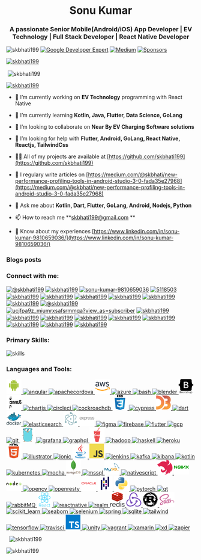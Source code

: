 <h1 align="center">Sonu Kumar</h1>
<h3 align="center">A passionate Senior Mobile(Android/iOS) App Developer | EV Technology | Full Stack Developer | React Native Developer</h3>

<p align="left"> <img src="https://komarev.com/ghpvc/?username=skbhati199&label=Profile%20views&color=0e75b6&style=flat" alt="skbhati199" /> 
<a href="https://g.dev/skbhati199"><img alt="Google Developer Expert" src="https://img.shields.io/endpoint?color=blue&label=Google%20Expert%20Developer&logo=android&style=plastic&url=https%3A%2F%2Fraw.githubusercontent.com%2Fskbhati199%2Fskbhati199%2Fmaster%2Fprofile"/></a> 
 <a href="https://medium.com/@skbhati199"><img alt="Medium" src="https://img.shields.io/badge/Medium-skbhati199-blue"/></a>
<a href="https://github.com/sponsors/skbhati199"><img alt="Sponsors" src="https://img.shields.io/badge/Github-Sponsors-pink"/></a>

  
  
</p>

<p align="left"> <a href="https://github.com/ryo-ma/github-profile-trophy"><img src="https://github-profile-trophy.vercel.app/?username=skbhati199&theme=onedark" alt="skbhati199" /></a> </p>
<p>&nbsp;<img align="center" src="https://github-readme-stats.vercel.app/api?username=skbhati199&show_icons=true&locale=en&theme=onedark" alt="skbhati199" /></p>
<p align="left"> <a href="https://twitter.com/skbhati199" target="blank"><img src="https://img.shields.io/twitter/follow/skbhati199?logo=twitter&style=for-the-badge" alt="skbhati199" /></a> </p>

- 🔭 I’m currently working on **EV Technology** programming with React Native

- 🌱 I’m currently learning **Kotlin, Java, Flutter, Data Science, GoLang**

- 👯 I’m looking to collaborate on **Near By EV Charging Software solutions**

- 🤝 I’m looking for help with **Flutter, Android, GoLang, React Native, Reactjs, TailwindCss**

- 👨‍💻 All of my projects are available at [https://github.com/skbhati199](https://github.com/skbhati199)

- 📝 I regulary write articles on [https://medium.com/@skbhati/new-performance-profiling-tools-in-android-studio-3-0-fada35e27968](https://medium.com/@skbhati/new-performance-profiling-tools-in-android-studio-3-0-fada35e27968)

- 💬 Ask me about **Kotlin, Dart, Flutter, GoLang, Android, Nodejs, Python**

- 📫 How to reach me **skbhati199@gmail.com **

- 📄 Know about my experiences [https://www.linkedin.com/in/sonu-kumar-9810659036/](https://www.linkedin.com/in/sonu-kumar-9810659036/)

### Blogs posts
<!-- BLOG-POST-LIST:START -->
<!-- BLOG-POST-LIST:END -->

<h3 align="left">Connect with me:</h3>
<p align="left" style="color: white;filter: brightness(1) invert(0);">
<a href="https://dev.to/@skbhati199" target="blank"><img  align="center" src="https://cdn.jsdelivr.net/npm/simple-icons@3.0.1/icons/dev-dot-to.svg" alt="@skbhati199" height="30" width="40" /></a>
<a href="https://twitter.com/skbhati199" target="blank"><img align="center" src="https://cdn.jsdelivr.net/npm/simple-icons@3.0.1/icons/twitter.svg" alt="skbhati199" height="30" width="40" /></a>
<a href="https://linkedin.com/in/sonu-kumar-9810659036" target="blank"><img align="center" src="https://cdn.jsdelivr.net/npm/simple-icons@3.0.1/icons/linkedin.svg" alt="sonu-kumar-9810659036" height="30" width="40" /></a>
<a href="https://stackoverflow.com/users/5118503" target="blank"><img align="center" src="https://cdn.jsdelivr.net/npm/simple-icons@3.0.1/icons/stackoverflow.svg" alt="5118503" height="30" width="40" /></a>
<a href="https://codesandbox.com/skbhati199" target="blank"><img align="center" src="https://cdn.jsdelivr.net/npm/simple-icons@3.0.1/icons/codesandbox.svg" alt="skbhati199" height="30" width="40" /></a>
<a href="https://kaggle.com/skbhati199" target="blank"><img align="center" src="https://cdn.jsdelivr.net/npm/simple-icons@3.0.1/icons/kaggle.svg" alt="skbhati199" height="30" width="40" /></a>
<a href="https://fb.com/skbhati199" target="blank"><img align="center" src="https://cdn.jsdelivr.net/npm/simple-icons@3.0.1/icons/facebook.svg" alt="skbhati199" height="30" width="40" /></a>
<a href="https://instagram.com/skbhati199" target="blank"><img align="center" src="https://cdn.jsdelivr.net/npm/simple-icons@3.0.1/icons/instagram.svg" alt="skbhati199" height="30" width="40" /></a>
<a href="https://dribbble.com/skbhati199" target="blank"><img align="center" src="https://cdn.jsdelivr.net/npm/simple-icons@3.0.1/icons/dribbble.svg" alt="skbhati199" height="30" width="40" /></a>
<a href="https://www.behance.net/skbhati199" target="blank"><img align="center" src="https://cdn.jsdelivr.net/npm/simple-icons@3.0.1/icons/behance.svg" alt="skbhati199" height="30" width="40" /></a>
<a href="https://medium.com/@skbhati199" target="blank"><img align="center" src="https://cdn.jsdelivr.net/npm/simple-icons@3.0.1/icons/medium.svg" alt="@skbhati199" height="30" width="40" /></a>
<a href="https://www.youtube.com/c/ucjfpa9z_miumrxsafsrmmqa?view_as=subscriber" target="blank"><img align="center" src="https://cdn.jsdelivr.net/npm/simple-icons@3.0.1/icons/youtube.svg" alt="ucjfpa9z_miumrxsafsrmmqa?view_as=subscriber" height="30" width="40" /></a>
<a href="https://www.codechef.com/users/skbhati199" target="blank"><img align="center" src="https://cdn.jsdelivr.net/npm/simple-icons@3.1.0/icons/codechef.svg" alt="skbhati199" height="30" width="40" /></a>
<a href="https://www.hackerrank.com/skbhati199" target="blank"><img align="center" src="https://cdn.jsdelivr.net/npm/simple-icons@3.0.1/icons/hackerrank.svg" alt="skbhati199" height="30" width="40" /></a>
<a href="https://codeforces.com/profile/skbhati199" target="blank"><img align="center" src="https://cdn.jsdelivr.net/npm/simple-icons@3.0.1/icons/codeforces.svg" alt="skbhati199" height="30" width="40" /></a>
<a href="https://www.leetcode.com/skbhati199" target="blank"><img align="center" src="https://cdn.jsdelivr.net/npm/simple-icons@3.0.1/icons/leetcode.svg" alt="skbhati199" height="30" width="40" /></a>
<a href="https://www.hackerearth.com/skbhati199" target="blank"><img align="center" src="https://cdn.jsdelivr.net/npm/simple-icons@3.0.1/icons/hackerearth.svg" alt="skbhati199" height="30" width="40" /></a>
<a href="https://auth.geeksforgeeks.org/user/skbhati199" target="blank"><img align="center" src="https://cdn.jsdelivr.net/npm/simple-icons@3.0.1/icons/geeksforgeeks.svg" alt="skbhati199" height="30" width="40" /></a>
<a href="https://www.topcoder.com/members/skbhati199" target="blank"><img align="center" src="https://cdn.jsdelivr.net/npm/simple-icons@3.0.1/icons/topcoder.svg" alt="skbhati199" height="30" width="40" /></a>
<a href="https://discord.gg/skbhati199" target="blank"><img align="center" src="https://cdn.jsdelivr.net/npm/simple-icons@3.0.1/icons/discord.svg" alt="skbhati199" height="30" width="40" /></a>
<a href="/skbhati199" target="blank"><img align="center" src="https://cdn.jsdelivr.net/npm/simple-icons@3.0.1/icons/rss.svg" alt="skbhati199" height="30" width="40" /></a>
</p>

<h3 align="left">Primary Skills:</h3>
 <img src="https://skillicons.dev/icons?i=nextjs,react,reactivex,redis,nestjs,docker,kubernetes,ts,tailwind,planetscale,prisma,postgres,supabase,flutter,android,java,kotlin,swift)](https://skillicons.dev" alt="skills" width="100%" height="200"/>

<h3 align="left">Languages and Tools:</h3>
<p align="left"> <a href="https://developer.android.com" target="_blank" rel="noreferrer"> <img src="https://raw.githubusercontent.com/devicons/devicon/master/icons/android/android-original-wordmark.svg" alt="android" width="40" height="40"/> </a> <a href="https://angular.io" target="_blank" rel="noreferrer"> <img src="https://angular.io/assets/images/logos/angular/angular.svg" alt="angular" width="40" height="40"/> </a> <a href="https://cordova.apache.org/" target="_blank" rel="noreferrer"> <img src="https://www.vectorlogo.zone/logos/apache_cordova/apache_cordova-icon.svg" alt="apachecordova" width="40" height="40"/> </a> <a href="https://aws.amazon.com" target="_blank" rel="noreferrer"> <img src="https://raw.githubusercontent.com/devicons/devicon/master/icons/amazonwebservices/amazonwebservices-original-wordmark.svg" alt="aws" width="40" height="40"/> </a> <a href="https://azure.microsoft.com/en-in/" target="_blank" rel="noreferrer"> <img src="https://www.vectorlogo.zone/logos/microsoft_azure/microsoft_azure-icon.svg" alt="azure" width="40" height="40"/> </a> <a href="https://www.gnu.org/software/bash/" target="_blank" rel="noreferrer"> <img src="https://www.vectorlogo.zone/logos/gnu_bash/gnu_bash-icon.svg" alt="bash" width="40" height="40"/> </a> <a href="https://www.blender.org/" target="_blank" rel="noreferrer"> <img src="https://download.blender.org/branding/community/blender_community_badge_white.svg" alt="blender" width="40" height="40"/> </a> <a href="https://getbootstrap.com" target="_blank" rel="noreferrer"> <img src="https://raw.githubusercontent.com/devicons/devicon/master/icons/bootstrap/bootstrap-plain-wordmark.svg" alt="bootstrap" width="40" height="40"/> </a> <a href="https://canvasjs.com" target="_blank" rel="noreferrer"> <img src="https://raw.githubusercontent.com/Hardik0307/Hardik0307/master/assets/canvasjs-charts.svg" alt="canvasjs" width="40" height="40"/> </a> <a href="https://www.chartjs.org" target="_blank" rel="noreferrer"> <img src="https://www.chartjs.org/media/logo-title.svg" alt="chartjs" width="40" height="40"/> </a> <a href="https://circleci.com" target="_blank" rel="noreferrer"> <img src="https://www.vectorlogo.zone/logos/circleci/circleci-icon.svg" alt="circleci" width="40" height="40"/> </a> <a href="https://www.cockroachlabs.com/product/cockroachdb/" target="_blank" rel="noreferrer"> <img src="https://cdn.worldvectorlogo.com/logos/cockroachdb.svg" alt="cockroachdb" width="40" height="40"/> </a> <a href="https://www.w3schools.com/css/" target="_blank" rel="noreferrer"> <img src="https://raw.githubusercontent.com/devicons/devicon/master/icons/css3/css3-original-wordmark.svg" alt="css3" width="40" height="40"/> </a> <a href="https://www.cypress.io" target="_blank" rel="noreferrer"> <img src="https://raw.githubusercontent.com/simple-icons/simple-icons/6e46ec1fc23b60c8fd0d2f2ff46db82e16dbd75f/icons/cypress.svg" alt="cypress" width="40" height="40"/> </a> <a href="https://d3js.org/" target="_blank" rel="noreferrer"> <img src="https://raw.githubusercontent.com/devicons/devicon/master/icons/d3js/d3js-original.svg" alt="d3js" width="40" height="40"/> </a> <a href="https://dart.dev" target="_blank" rel="noreferrer"> <img src="https://www.vectorlogo.zone/logos/dartlang/dartlang-icon.svg" alt="dart" width="40" height="40"/> </a> <a href="https://www.docker.com/" target="_blank" rel="noreferrer"> <img src="https://raw.githubusercontent.com/devicons/devicon/master/icons/docker/docker-original-wordmark.svg" alt="docker" width="40" height="40"/> </a> <a href="https://www.elastic.co" target="_blank" rel="noreferrer"> <img src="https://www.vectorlogo.zone/logos/elastic/elastic-icon.svg" alt="elasticsearch" width="40" height="40"/> </a> <a href="https://www.electronjs.org" target="_blank" rel="noreferrer"> <img src="https://raw.githubusercontent.com/devicons/devicon/master/icons/electron/electron-original.svg" alt="electron" width="40" height="40"/> </a> <a href="https://expressjs.com" target="_blank" rel="noreferrer"> <img src="https://raw.githubusercontent.com/devicons/devicon/master/icons/express/express-original-wordmark.svg" alt="express" width="40" height="40"/> </a> <a href="https://www.figma.com/" target="_blank" rel="noreferrer"> <img src="https://www.vectorlogo.zone/logos/figma/figma-icon.svg" alt="figma" width="40" height="40"/> </a> <a href="https://firebase.google.com/" target="_blank" rel="noreferrer"> <img src="https://www.vectorlogo.zone/logos/firebase/firebase-icon.svg" alt="firebase" width="40" height="40"/> </a> <a href="https://flutter.dev" target="_blank" rel="noreferrer"> <img src="https://www.vectorlogo.zone/logos/flutterio/flutterio-icon.svg" alt="flutter" width="40" height="40"/> </a> <a href="https://cloud.google.com" target="_blank" rel="noreferrer"> <img src="https://www.vectorlogo.zone/logos/google_cloud/google_cloud-icon.svg" alt="gcp" width="40" height="40"/> </a> <a href="https://git-scm.com/" target="_blank" rel="noreferrer"> <img src="https://www.vectorlogo.zone/logos/git-scm/git-scm-icon.svg" alt="git" width="40" height="40"/> </a> <a href="https://golang.org" target="_blank" rel="noreferrer"> <img src="https://raw.githubusercontent.com/devicons/devicon/master/icons/go/go-original.svg" alt="go" width="40" height="40"/> </a> <a href="https://grafana.com" target="_blank" rel="noreferrer"> <img src="https://www.vectorlogo.zone/logos/grafana/grafana-icon.svg" alt="grafana" width="40" height="40"/> </a> <a href="https://graphql.org" target="_blank" rel="noreferrer"> <img src="https://www.vectorlogo.zone/logos/graphql/graphql-icon.svg" alt="graphql" width="40" height="40"/> </a> <a href="https://gulpjs.com" target="_blank" rel="noreferrer"> <img src="https://raw.githubusercontent.com/devicons/devicon/master/icons/gulp/gulp-plain.svg" alt="gulp" width="40" height="40"/> </a> <a href="https://hadoop.apache.org/" target="_blank" rel="noreferrer"> <img src="https://www.vectorlogo.zone/logos/apache_hadoop/apache_hadoop-icon.svg" alt="hadoop" width="40" height="40"/> </a> <a href="https://www.haskell.org/" target="_blank" rel="noreferrer"> <img src="https://upload.wikimedia.org/wikipedia/commons/1/1c/Haskell-Logo.svg" alt="haskell" width="40" height="40"/> </a> <a href="https://heroku.com" target="_blank" rel="noreferrer"> <img src="https://www.vectorlogo.zone/logos/heroku/heroku-icon.svg" alt="heroku" width="40" height="40"/> </a> <a href="https://www.w3.org/html/" target="_blank" rel="noreferrer"> <img src="https://raw.githubusercontent.com/devicons/devicon/master/icons/html5/html5-original-wordmark.svg" alt="html5" width="40" height="40"/> </a> <a href="https://www.adobe.com/in/products/illustrator.html" target="_blank" rel="noreferrer"> <img src="https://www.vectorlogo.zone/logos/adobe_illustrator/adobe_illustrator-icon.svg" alt="illustrator" width="40" height="40"/> </a> <a href="https://ionicframework.com" target="_blank" rel="noreferrer"> <img src="https://upload.wikimedia.org/wikipedia/commons/d/d1/Ionic_Logo.svg" alt="ionic" width="40" height="40"/> </a> <a href="https://www.java.com" target="_blank" rel="noreferrer"> <img src="https://raw.githubusercontent.com/devicons/devicon/master/icons/java/java-original.svg" alt="java" width="40" height="40"/> </a> <a href="https://developer.mozilla.org/en-US/docs/Web/JavaScript" target="_blank" rel="noreferrer"> <img src="https://raw.githubusercontent.com/devicons/devicon/master/icons/javascript/javascript-original.svg" alt="javascript" width="40" height="40"/> </a> <a href="https://www.jenkins.io" target="_blank" rel="noreferrer"> <img src="https://www.vectorlogo.zone/logos/jenkins/jenkins-icon.svg" alt="jenkins" width="40" height="40"/> </a> <a href="https://kafka.apache.org/" target="_blank" rel="noreferrer"> <img src="https://www.vectorlogo.zone/logos/apache_kafka/apache_kafka-icon.svg" alt="kafka" width="40" height="40"/> </a> <a href="https://www.elastic.co/kibana" target="_blank" rel="noreferrer"> <img src="https://www.vectorlogo.zone/logos/elasticco_kibana/elasticco_kibana-icon.svg" alt="kibana" width="40" height="40"/> </a> <a href="https://kotlinlang.org" target="_blank" rel="noreferrer"> <img src="https://www.vectorlogo.zone/logos/kotlinlang/kotlinlang-icon.svg" alt="kotlin" width="40" height="40"/> </a> <a href="https://kubernetes.io" target="_blank" rel="noreferrer"> <img src="https://www.vectorlogo.zone/logos/kubernetes/kubernetes-icon.svg" alt="kubernetes" width="40" height="40"/> </a> <a href="https://mochajs.org" target="_blank" rel="noreferrer"> <img src="https://www.vectorlogo.zone/logos/mochajs/mochajs-icon.svg" alt="mocha" width="40" height="40"/> </a> <a href="https://www.mongodb.com/" target="_blank" rel="noreferrer"> <img src="https://raw.githubusercontent.com/devicons/devicon/master/icons/mongodb/mongodb-original-wordmark.svg" alt="mongodb" width="40" height="40"/> </a> <a href="https://www.microsoft.com/en-us/sql-server" target="_blank" rel="noreferrer"> <img src="https://www.svgrepo.com/show/303229/microsoft-sql-server-logo.svg" alt="mssql" width="40" height="40"/> </a> <a href="https://www.mysql.com/" target="_blank" rel="noreferrer"> <img src="https://raw.githubusercontent.com/devicons/devicon/master/icons/mysql/mysql-original-wordmark.svg" alt="mysql" width="40" height="40"/> </a> <a href="https://nativescript.org/" target="_blank" rel="noreferrer"> <img src="https://raw.githubusercontent.com/detain/svg-logos/780f25886640cef088af994181646db2f6b1a3f8/svg/nativescript.svg" alt="nativescript" width="40" height="40"/> </a> <a href="https://nestjs.com/" target="_blank" rel="noreferrer"> <img src="https://raw.githubusercontent.com/devicons/devicon/master/icons/nestjs/nestjs-plain.svg" alt="nestjs" width="40" height="40"/> </a> <a href="https://www.nginx.com" target="_blank" rel="noreferrer"> <img src="https://raw.githubusercontent.com/devicons/devicon/master/icons/nginx/nginx-original.svg" alt="nginx" width="40" height="40"/> </a> <a href="https://nodejs.org" target="_blank" rel="noreferrer"> <img src="https://raw.githubusercontent.com/devicons/devicon/master/icons/nodejs/nodejs-original-wordmark.svg" alt="nodejs" width="40" height="40"/> </a> <a href="https://opencv.org/" target="_blank" rel="noreferrer"> <img src="https://www.vectorlogo.zone/logos/opencv/opencv-icon.svg" alt="opencv" width="40" height="40"/> </a> <a href="https://openresty.org/" target="_blank" rel="noreferrer"> <img src="https://openresty.org/images/logo.png" alt="openresty" width="40" height="40"/> </a> <a href="https://www.oracle.com/" target="_blank" rel="noreferrer"> <img src="https://raw.githubusercontent.com/devicons/devicon/master/icons/oracle/oracle-original.svg" alt="oracle" width="40" height="40"/> </a> <a href="https://pandas.pydata.org/" target="_blank" rel="noreferrer"> <img src="https://raw.githubusercontent.com/devicons/devicon/2ae2a900d2f041da66e950e4d48052658d850630/icons/pandas/pandas-original.svg" alt="pandas" width="40" height="40"/> </a> <a href="https://www.python.org" target="_blank" rel="noreferrer"> <img src="https://raw.githubusercontent.com/devicons/devicon/master/icons/python/python-original.svg" alt="python" width="40" height="40"/> </a> <a href="https://pytorch.org/" target="_blank" rel="noreferrer"> <img src="https://www.vectorlogo.zone/logos/pytorch/pytorch-icon.svg" alt="pytorch" width="40" height="40"/> </a> <a href="https://www.qt.io/" target="_blank" rel="noreferrer"> <img src="https://upload.wikimedia.org/wikipedia/commons/0/0b/Qt_logo_2016.svg" alt="qt" width="40" height="40"/> </a> <a href="https://www.rabbitmq.com" target="_blank" rel="noreferrer"> <img src="https://www.vectorlogo.zone/logos/rabbitmq/rabbitmq-icon.svg" alt="rabbitMQ" width="40" height="40"/> </a> <a href="https://reactjs.org/" target="_blank" rel="noreferrer"> <img src="https://raw.githubusercontent.com/devicons/devicon/master/icons/react/react-original-wordmark.svg" alt="react" width="40" height="40"/> </a> <a href="https://reactnative.dev/" target="_blank" rel="noreferrer"> <img src="https://reactnative.dev/img/header_logo.svg" alt="reactnative" width="40" height="40"/> </a> <a href="https://realm.io/" target="_blank" rel="noreferrer"> <img src="https://raw.githubusercontent.com/bestofjs/bestofjs-webui/8665e8c267a0215f3159df28b33c365198101df5/public/logos/realm.svg" alt="realm" width="40" height="40"/> </a> <a href="https://redis.io" target="_blank" rel="noreferrer"> <img src="https://raw.githubusercontent.com/devicons/devicon/master/icons/redis/redis-original-wordmark.svg" alt="redis" width="40" height="40"/> </a> <a href="https://redux.js.org" target="_blank" rel="noreferrer"> <img src="https://raw.githubusercontent.com/devicons/devicon/master/icons/redux/redux-original.svg" alt="redux" width="40" height="40"/> </a> <a href="https://www.rust-lang.org" target="_blank" rel="noreferrer"> <img src="https://raw.githubusercontent.com/devicons/devicon/master/icons/rust/rust-plain.svg" alt="rust" width="40" height="40"/> </a> <a href="https://sass-lang.com" target="_blank" rel="noreferrer"> <img src="https://raw.githubusercontent.com/devicons/devicon/master/icons/sass/sass-original.svg" alt="sass" width="40" height="40"/> </a> <a href="https://scikit-learn.org/" target="_blank" rel="noreferrer"> <img src="https://upload.wikimedia.org/wikipedia/commons/0/05/Scikit_learn_logo_small.svg" alt="scikit_learn" width="40" height="40"/> </a> <a href="https://seaborn.pydata.org/" target="_blank" rel="noreferrer"> <img src="https://seaborn.pydata.org/_images/logo-mark-lightbg.svg" alt="seaborn" width="40" height="40"/> </a> <a href="https://www.selenium.dev" target="_blank" rel="noreferrer"> <img src="https://raw.githubusercontent.com/detain/svg-logos/780f25886640cef088af994181646db2f6b1a3f8/svg/selenium-logo.svg" alt="selenium" width="40" height="40"/> </a> <a href="https://spring.io/" target="_blank" rel="noreferrer"> <img src="https://www.vectorlogo.zone/logos/springio/springio-icon.svg" alt="spring" width="40" height="40"/> </a> <a href="https://www.sqlite.org/" target="_blank" rel="noreferrer"> <img src="https://www.vectorlogo.zone/logos/sqlite/sqlite-icon.svg" alt="sqlite" width="40" height="40"/> </a> <a href="https://tailwindcss.com/" target="_blank" rel="noreferrer"> <img src="https://www.vectorlogo.zone/logos/tailwindcss/tailwindcss-icon.svg" alt="tailwind" width="40" height="40"/> </a> <a href="https://www.tensorflow.org" target="_blank" rel="noreferrer"> <img src="https://www.vectorlogo.zone/logos/tensorflow/tensorflow-icon.svg" alt="tensorflow" width="40" height="40"/> </a> <a href="https://travis-ci.org" target="_blank" rel="noreferrer"> <img src="https://www.vectorlogo.zone/logos/travis-ci/travis-ci-icon.svg" alt="travisci" width="40" height="40"/> </a> <a href="https://www.typescriptlang.org/" target="_blank" rel="noreferrer"> <img src="https://raw.githubusercontent.com/devicons/devicon/master/icons/typescript/typescript-original.svg" alt="typescript" width="40" height="40"/> </a> <a href="https://unity.com/" target="_blank" rel="noreferrer"> <img src="https://www.vectorlogo.zone/logos/unity3d/unity3d-icon.svg" alt="unity" width="40" height="40"/> </a> <a href="https://www.vagrantup.com/" target="_blank" rel="noreferrer"> <img src="https://www.vectorlogo.zone/logos/vagrantup/vagrantup-icon.svg" alt="vagrant" width="40" height="40"/> </a> <a href="https://dotnet.microsoft.com/apps/xamarin" target="_blank" rel="noreferrer"> <img src="https://raw.githubusercontent.com/detain/svg-logos/780f25886640cef088af994181646db2f6b1a3f8/svg/xamarin.svg" alt="xamarin" width="40" height="40"/> </a> <a href="https://www.adobe.com/products/xd.html" target="_blank" rel="noreferrer"> <img src="https://cdn.worldvectorlogo.com/logos/adobe-xd.svg" alt="xd" width="40" height="40"/> </a> <a href="https://zapier.com" target="_blank" rel="noreferrer"> <img src="https://www.vectorlogo.zone/logos/zapier/zapier-icon.svg" alt="zapier" width="40" height="40"/> </a> </p>

<p>&nbsp; <img src="https://github-readme-stats.vercel.app/api/top-langs?username=skbhati199&show_icons=true&locale=en&layout=compact&theme=onedark" alt="skbhati199" /></p>


<p><img src="https://github-readme-streak-stats.herokuapp.com/?user=skbhati199&theme=onedark" alt="skbhati199" /></p>


